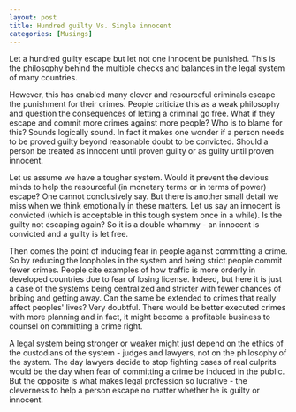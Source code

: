 ```yaml
---
layout: post  
title: Hundred guilty Vs. Single innocent 
categories: [Musings]  
---
```


Let a hundred guilty escape but let not one innocent be punished. This is the philosophy behind
the multiple checks and balances in the legal system of many countries.  

However, this has enabled many clever and resourceful criminals escape the punishment for their 
crimes. People criticize this as a weak philosophy and question the consequences of letting a 
criminal go free. What if they escape and commit more crimes against more people? Who is to 
blame for this? Sounds logically sound. In fact it makes one wonder if a person needs to be 
proved guilty beyond reasonable doubt to be convicted. Should a person be treated as innocent 
until proven guilty or as guilty until proven innocent.  

Let us assume we have a tougher system. Would it prevent the devious minds to help the 
resourceful (in monetary terms or in terms of power) escape? One cannot conclusively say. But 
there is another small detail we miss when we think emotionally in these matters. Let us say an 
innocent is convicted (which is acceptable in this tough system once in a while). Is the guilty 
not escaping again? So it is a double whammy - an innocent is convicted and a guilty is let 
free.  

Then comes the point of inducing fear in people against committing a crime. So by reducing the 
loopholes in the system and being strict people commit fewer crimes. People cite examples of 
how traffic is more orderly in developed countries due to fear of losing license. Indeed, but 
here it is just a case of the systems being centralized and stricter with fewer chances of 
bribing and getting away. Can the same be extended to crimes that really affect peoples' lives? 
Very doubtful. There would be better executed crimes with more planning and in fact, it might 
become a profitable business to counsel on committing a crime right.  

A legal system being stronger or weaker might just depend on the ethics of the custodians of 
the system - judges and lawyers, not on the philosophy of the system. The day lawyers decide to 
stop fighting cases of real culprits would be the day when fear of committing a crime be 
induced in the public. But the opposite is what makes legal profession so lucrative - the 
cleverness to help a person escape no matter whether he is guilty or innocent.